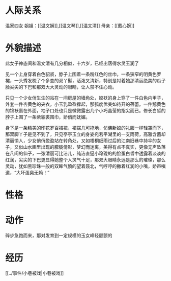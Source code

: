 

# 人际关系
温家四女
姐姐：[[温文娴]],[[温文琴]],[[温文清]]
母亲：[[戴心婉]]
# 外貌描述
此女子神态间和温文清有几分相似，十六岁，已经出落得水灵玉润了

见一个上身穿着白色貂裘，脖子上围着一条粉红色的丝巾，一条狭窄的明黄色罗裙，一头秀发梳了个多变的双丫髻，活泼又清新，特别是衬着她那清丽绝美的瓜子脸尖尖的下巴和那双大大灵动的眼睛，让人禁不住心动。

只见一个少女俏生生的站在一间房屋的墙角处，姣袄的身上穿了一件白色内甲子，外套一件杏黄色的夹衣，小玉乳盈盈撑起，那弧度优美如待开的蓓蕾。一件鹅黄色的锦袄裹在外面，袖子口处也只是微微露出几个小巧晶莹的指尖而已。修长白皙的脖子上围了一条紫貂裘围巾，娇俏而妩媚。

身下是一条精美的印花罗百褶裙，裙摆几可拖地，仿佛新娘的礼服一样轻罩而下，那双脚丫子是见不到了，只见亭亭玉立的身姿宛若平湖里的一支雨荷，高雅含蓄却清丽愉人，少女俏俏盈盈站在转角处，又如梧桐细雨过后的江南旧巷中持伞的女子，又似山水画里出现的朦胧倩影，梦幻而迷离，美得有点不真实，更像无声坠落在凡间的仙子，一张清丽可比洁儿，纯洁直逼小玲珑的的脸蛋白皙中透露着淡淡的红润，尖尖的下巴更显得她整个人灵气十足，那双大眼睛永远是那么的璀璨，那么灵动，犹如黑珍珠一般的双眸气愤的望着聂北，气哼哼的撇着红润的小嘴，娇声嗔道，“大坏蛋臭无赖！”
# 性格

# 动作
碎步急跑而来，那对发育到一定规模的玉女峰轻颤颤的

# 经历
[[../事件/小巷被戏|小巷被戏]]

